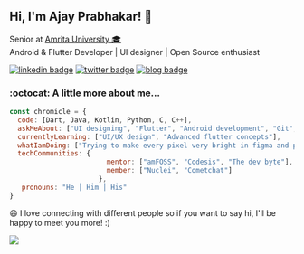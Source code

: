 <h2> Hi, I'm Ajay Prabhakar! 👋</h2>

<p>Senior at <a href="http://amrita.edu">Amrita University 🎓</a>
</br>Android & Flutter Developer | UI designer | Open Source enthusiast</a>
</em></p>

[![linkedin badge](https://img.shields.io/badge/linkedin-chromicle-0077b5?style=flat-square&logo=linkedin)](https://www.linkedin.com/in/chromicle/)
[![twitter badge](https://img.shields.io/badge/twitter-@chromicle_3-1da1f2?style=flat-square&logo=twitter)](https://twitter.com/chromicle_3)
[![blog badge](https://img.shields.io/badge/chromicle.github.io/blog-1f425f?style=flat-square)](https://chromicle.github.io/blog)


### :octocat: A little more about me...  

```javascript
const chromicle = {
  code: [Dart, Java, Kotlin, Python, C, C++],
  askMeAbout: ["UI designing", "Flutter", "Android development", "Git", "Open-source"],
  currentlyLearning: ["UI/UX design", "Advanced flutter concepts"],
  whatIamDoing: ["Trying to make every pixel very bright in figma and protopie"],
  techCommunities: {
                        mentor: ["amFOSS", "Codesis", "The dev byte"], 
                        member: ["Nuclei", "Cometchat"]
                      },
   pronouns: "He | Him | His"
}
```

😄 I love connecting with different people so if you want to say hi, I'll be happy to meet you more!</b> :) 

![](https://komarev.com/ghpvc/?username=chromicle)
